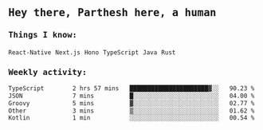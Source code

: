 <samp>
    <h2>Hey there, Parthesh here, a human</h2>
    <h3>Things I know: </h3>
    <code>React-Native</code> <code>Next.js</code> <code>Hono</code> <code>TypeScript</code> <code>Java</code> <code>Rust</code>
    <h3>Weekly activity:</h3>
<!--START_SECTION:waka-->

```txt
TypeScript        2 hrs 57 mins   ██████████████████████▓░░   90.23 %
JSON              7 mins          █░░░░░░░░░░░░░░░░░░░░░░░░   04.00 %
Groovy            5 mins          ▓░░░░░░░░░░░░░░░░░░░░░░░░   02.77 %
Other             3 mins          ▒░░░░░░░░░░░░░░░░░░░░░░░░   01.62 %
Kotlin            1 min           ░░░░░░░░░░░░░░░░░░░░░░░░░   00.54 %
```

<!--END_SECTION:waka-->
</samp>
